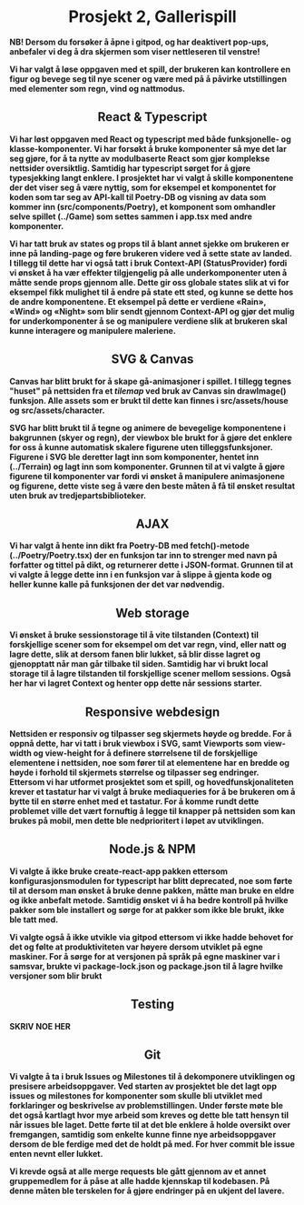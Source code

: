 ﻿# <center>Prosjekt 2, Gallerispill </center>

<b> NB! Dersom du forsøker å åpne i gitpod, og har deaktivert pop-ups, anbefaler vi deg å dra skjermen som viser nettleseren til venstre!

Vi har valgt å løse oppgaven med et spill, der brukeren kan kontrollere en figur og bevege seg til nye scener og være med på å påvirke utstillingen med elementer som regn, vind og nattmodus.

## <center> React & Typescript</center>

Vi har løst oppgaven med React og typescript med både funksjonelle- og klasse-komponenter. Vi har forsøkt å bruke komponenter så mye det lar seg gjøre, for å ta nytte av modulbaserte React som gjør komplekse nettsider oversiktlig. Samtidig har typescript sørget for å gjøre typesjekking langt enklere. I prosjektet har vi valgt å skille komponentene der det viser seg å være nyttig, som for eksempel et komponentet for koden som tar seg av API-kall til Poetry-DB og visning av data som kommer inn (src/components/Poetry), et komponent som omhandler selve spillet (../Game) som settes sammen i app.tsx med andre komponenter.

Vi har tatt bruk av states og props til å blant annet sjekke om brukeren er inne på landing-page og føre brukeren videre ved å sette state av landed. I tillegg til dette har vi også tatt i bruk Context-API (StatusProvider) fordi vi ønsket å ha vær effekter tilgjengelig på alle underkomponenter uten å måtte sende props gjennom alle. Dette gir oss globale states slik at vi for eksempel fikk mulighet til å endre på state ett sted, og kunne se dette hos de andre komponentene. Et eksempel på dette er verdiene «Rain», «Wind» og «Night» som blir sendt gjennom Context-API og gjør det mulig for underkomponenter å se og manipulere verdiene slik at brukeren skal kunne interagere og manipulere maleriene.

## <center> SVG & Canvas</center>

Canvas har blitt brukt for å skape gå-animasjoner i spillet. I tillegg tegnes "huset" på nettsiden fra et _tilemap_ ved bruk av Canvas sin drawImage() funksjon. Alle assets som er brukt til dette kan finnes i src/assets/house og src/assets/character.

SVG har blitt brukt til å tegne og animere de bevegelige komponentene i bakgrunnen (skyer og regn), der viewbox ble brukt for å gjøre det enklere for oss å kunne automatisk skalere figurene uten tilleggsfunksjoner. Figurene i SVG ble deretter lagt inn som komponenter, hentet inn (../Terrain) og lagt inn som komponenter. Grunnen til at vi valgte å gjøre figurene til komponenter var fordi vi ønsket å manipulere animasjonene og figurene, dette viste seg å være den beste måten å få til ønsket resultat uten bruk av tredjepartsbiblioteker.

## <center> AJAX</center>

Vi har valgt å hente inn dikt fra Poetry-DB med fetch()-metode (../Poetry/Poetry.tsx) der en funksjon tar inn to strenger med navn på forfatter og tittel på dikt, og returnerer dette i JSON-format. Grunnen til at vi valgte å legge dette inn i en funksjon var å slippe å gjenta kode og heller kunne kalle på funksjonen der det var nødvendig.

## <center>Web storage</center>

Vi ønsket å bruke sessionstorage til å vite tilstanden (Context) til forskjellige scener som for eksempel om det var regn, vind, eller natt og lagre dette, slik at dersom fanen blir lukket, så blir disse lagret og gjenopptatt når man går tilbake til siden. Samtidig har vi brukt local storage til å lagre tilstanden til forskjellige scener mellom sessions. Også her har vi lagret Context og henter opp dette når sessions starter.

## <center>Responsive webdesign</center>

Nettsiden er responsiv og tilpasser seg skjermets høyde og bredde. For å oppnå dette, har vi tatt i bruk viewbox i SVG, samt Viewports som view-width og view-height for å definere størrelsene til de forskjellige elementene i nettsiden, noe som fører til at elementene har en bredde og høyde i forhold til skjermets størrelse og tilpasser seg endringer. Ettersom vi har utformet prosjektet som et spill, og hovedfunskjonaliteten krever et tastatur har vi valgt å bruke mediaqueries for å be brukeren om å bytte til en større enhet med et tastatur. For å komme rundt dette problemet ville det vært fornuftig å legge til knapper på nettsiden som kan brukes på mobil, men dette ble nedprioritert i løpet av utviklingen.

## <center>Node.js & NPM</center>

Vi valgte å ikke bruke create-react-app pakken ettersom konfigurasjonsmodulen for typescript har blitt deprecated, noe som førte til at dersom man ønsket å bruke denne pakken, måtte man bruke en eldre og ikke anbefalt metode. Samtidig ønsket vi å ha bedre kontroll på hvilke pakker som ble installert og sørge for at pakker som ikke ble brukt, ikke ble tatt med.

Vi valgte også å ikke utvikle via gitpod ettersom vi ikke hadde behovet for det og følte at produktiviteten var høyere dersom utviklet på egne maskiner. For å sørge for at versjonen på språk på egne maskiner var i samsvar, brukte vi package-lock.json og package.json til å lagre hvilke versjoner som blir brukt

## <center>Testing</center>

<b>SKRIV NOE HER

## <center>Git</center>

Vi valgte å ta i bruk Issues og Milestones til å dekomponere utviklingen og presisere arbeidsoppgaver. Ved starten av prosjektet ble det lagt opp issues og milestones for komponenter som skulle bli utviklet med forklaringer og beskrivelse av problemstillingen. Under første møte ble det også kartlagt hvor mye arbeid som kreves og dette ble tatt hensyn til når issues ble laget. Dette førte til at det ble enklere å holde oversikt over fremgangen, samtidig som enkelte kunne finne nye arbeidsoppgaver dersom de ble ferdige med det de holdt på med. For hver commit ble issue enten nevnt eller lukket.

Vi krevde også at alle merge requests ble gått gjennom av et annet gruppemedlem for å påse at alle hadde kjennskap til kodebasen. På denne måten ble terskelen for å gjøre endringer på en ukjent del lavere.
